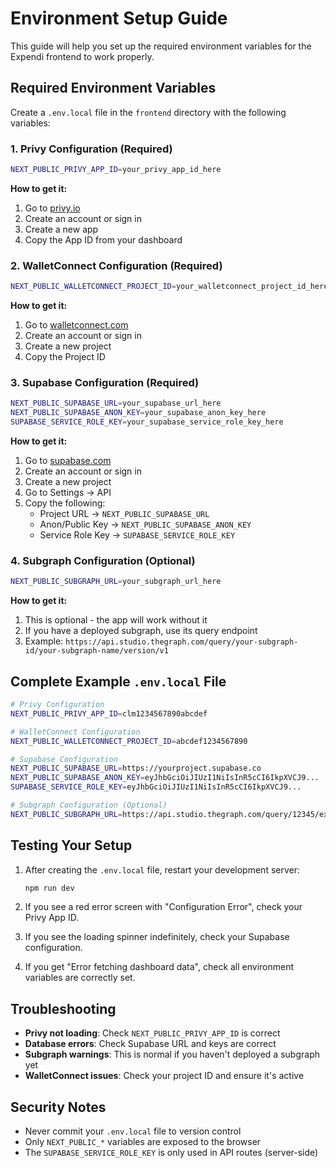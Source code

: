 # Environment Setup Guide

This guide will help you set up the required environment variables for the Expendi frontend to work properly.

## Required Environment Variables

Create a `.env.local` file in the `frontend` directory with the following variables:

### 1. Privy Configuration (Required)
```bash
NEXT_PUBLIC_PRIVY_APP_ID=your_privy_app_id_here
```
**How to get it:**
1. Go to [privy.io](https://privy.io)
2. Create an account or sign in
3. Create a new app
4. Copy the App ID from your dashboard

### 2. WalletConnect Configuration (Required)
```bash
NEXT_PUBLIC_WALLETCONNECT_PROJECT_ID=your_walletconnect_project_id_here
```
**How to get it:**
1. Go to [walletconnect.com](https://walletconnect.com)
2. Create an account or sign in
3. Create a new project
4. Copy the Project ID

### 3. Supabase Configuration (Required)
```bash
NEXT_PUBLIC_SUPABASE_URL=your_supabase_url_here
NEXT_PUBLIC_SUPABASE_ANON_KEY=your_supabase_anon_key_here
SUPABASE_SERVICE_ROLE_KEY=your_supabase_service_role_key_here
```
**How to get it:**
1. Go to [supabase.com](https://supabase.com)
2. Create an account or sign in
3. Create a new project
4. Go to Settings → API
5. Copy the following:
   - Project URL → `NEXT_PUBLIC_SUPABASE_URL`
   - Anon/Public Key → `NEXT_PUBLIC_SUPABASE_ANON_KEY`
   - Service Role Key → `SUPABASE_SERVICE_ROLE_KEY`

### 4. Subgraph Configuration (Optional)
```bash
NEXT_PUBLIC_SUBGRAPH_URL=your_subgraph_url_here
```
**How to get it:**
1. This is optional - the app will work without it
2. If you have a deployed subgraph, use its query endpoint
3. Example: `https://api.studio.thegraph.com/query/your-subgraph-id/your-subgraph-name/version/v1`

## Complete Example `.env.local` File

```bash
# Privy Configuration
NEXT_PUBLIC_PRIVY_APP_ID=clm1234567890abcdef

# WalletConnect Configuration
NEXT_PUBLIC_WALLETCONNECT_PROJECT_ID=abcdef1234567890

# Supabase Configuration
NEXT_PUBLIC_SUPABASE_URL=https://yourproject.supabase.co
NEXT_PUBLIC_SUPABASE_ANON_KEY=eyJhbGciOiJIUzI1NiIsInR5cCI6IkpXVCJ9...
SUPABASE_SERVICE_ROLE_KEY=eyJhbGciOiJIUzI1NiIsInR5cCI6IkpXVCJ9...

# Subgraph Configuration (Optional)
NEXT_PUBLIC_SUBGRAPH_URL=https://api.studio.thegraph.com/query/12345/expendi-subgraph/v1
```

## Testing Your Setup

1. After creating the `.env.local` file, restart your development server:
   ```bash
   npm run dev
   ```

2. If you see a red error screen with "Configuration Error", check your Privy App ID.

3. If you see the loading spinner indefinitely, check your Supabase configuration.

4. If you get "Error fetching dashboard data", check all environment variables are correctly set.

## Troubleshooting

- **Privy not loading**: Check `NEXT_PUBLIC_PRIVY_APP_ID` is correct
- **Database errors**: Check Supabase URL and keys are correct
- **Subgraph warnings**: This is normal if you haven't deployed a subgraph yet
- **WalletConnect issues**: Check your project ID and ensure it's active

## Security Notes

- Never commit your `.env.local` file to version control
- Only `NEXT_PUBLIC_*` variables are exposed to the browser
- The `SUPABASE_SERVICE_ROLE_KEY` is only used in API routes (server-side) 